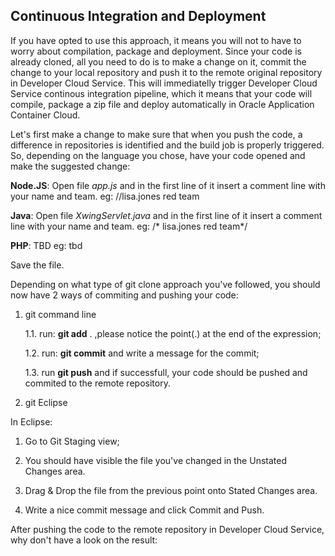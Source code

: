 ## Continuous Integration and Deployment ##

If you have opted to use this approach, it means you will not to have to worry about compilation, package and deployment. 
Since your code is already cloned, all you need to do is to make a change on it, commit the change to your local repository and push it to the remote original repository in Developer Cloud Service. This will immediatelly trigger Developer Cloud Service continous integration pipeline, which it means that your code will compile, package a zip file and deploy automatically in Oracle Application Container Cloud.

Let's first make a change to make sure that when you push the code, a difference in repositories is identified and the build job is properly triggered.
So, depending on the language you chose, have your code opened and make the suggested change:

 **Node.JS**: Open file *app.js* and in the first line of it insert a comment line with your name and team. 
                        eg: //lisa.jones red team

 **Java**: Open file *XwingServlet.java* and in the first line of it insert a comment line with your name and team. 
                        eg: /* lisa.jones red team*/

 **PHP**: TBD
                        eg: tbd

Save the file.

Depending on what type of git clone approach you've followed, you should now have 2 ways of commiting and pushing your code:

1. git command line

    1.1. run: **git add** .     ,please notice the point(.) at the end of the expression;

    1.2. run: **git commit**     and write a message for the commit;

    1.3. run  **git push**       and if successfull, your code should be pushed and commited to the remote repository.
    

2. git Eclipse 

  In Eclipse:
  1. Go to Git Staging view; 
  
  2. You should have visible the file you've changed in the Unstated Changes area. 
  
  3. Drag & Drop the file from the previous point onto Stated Changes area. 
  
  4. Write a nice commit message and click Commit and Push.

After pushing the code to the remote repository in Developer Cloud Service, why don't have a look on the result:

